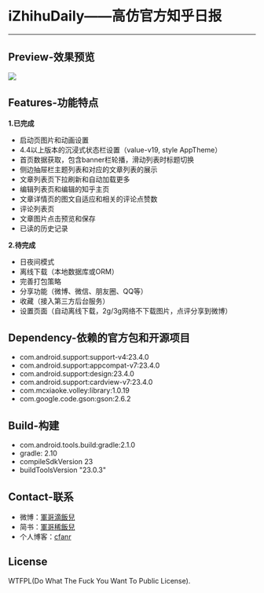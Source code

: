 # iZhihuDaily——高仿官方知乎日报
----------------------
## Preview-效果预览

![](https://github.com/navyifanr/iZhihuDaily/blob/master/screenshot/iZhihuDaily.gif)

## Features-功能特点
**1.已完成**
- 启动页图片和动画设置
- 4.4以上版本的沉浸式状态栏设置（value-v19, style AppTheme）
- 首页数据获取，包含banner栏轮播，滑动列表时标题切换
- 侧边抽屉栏主题列表和对应的文章列表的展示
- 文章列表页下拉刷新和自动加载更多
- 编辑列表页和编辑的知乎主页
- 文章详情页的图文自适应和相关的评论点赞数
- 评论列表页
- 文章图片点击预览和保存
- 已读的历史记录

**2.待完成**
- 日夜间模式
- 离线下载（本地数据库或ORM）
- 完善打包策略
- 分享功能（微博、微信、朋友圈、QQ等）
- 收藏（接入第三方后台服务）
- 设置页面（自动离线下载，2g/3g网络不下载图片，点评分享到微博）

## Dependency-依赖的官方包和开源项目
- com.android.support:support-v4:23.4.0
- com.android.support:appcompat-v7:23.4.0
- com.android.support:design:23.4.0
- com.android.support:cardview-v7:23.4.0
- com.mcxiaoke.volley:library:1.0.19
- com.google.code.gson:gson:2.6.2


## Build-构建
- com.android.tools.build:gradle:2.1.0
- gradle: 2.10
- compileSdkVersion 23
- buildToolsVersion "23.0.3"

## Contact-联系
- 微博：[軍哥滴飯兒](http://weibo.com/cfanr)
- 简书：[軍哥稀飯兒](http://www.jianshu.com/users/134f7552aa7e/latest_articles)
- 个人博客：[cfanr](http://cfanr.cn/)

## License
WTFPL(Do What The Fuck You Want To Public License).
